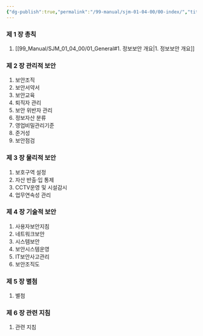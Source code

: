```yaml
---
{"dg-publish":true,"permalink":"/99-manual/sjm-01-04-00/00-index/","title":"정보보안 관리규정","tags":["정보보안관리규정","보안","세진보안"],"noteIcon":"","created":"","updated":""}
---
```



### 제 1 장 총칙

1. [[99_Manual/SJM_01_04_00/01_General#1. 정보보안 개요\|1. 정보보안 개요]]

### 제 2 장 관리적 보안

1. 보안조직
2. 보안서약서
3. 보안교육
4. 퇴직자 관리
5. 보안 위반자 관리
6. 정보자산 분류
7. 영업비밀관리기준
8. 준거성
9. 보안점검

### 제 3 장 물리적 보안

1. 보호구역 설정
2. 자산 반출·입 통제
3. CCTV운영 및 시설감시
4. 업무연속성 관리

### 제 4 장 기술적 보안

1. 사용자보안지침
2. 네트워크보안
3. 시스템보안
4. 보안시스템운영
5. IT보안사고관리
6. 보안조직도

### 제 5 장 별첨

1. 별첨

### 제 6 장 관련 지침

1. 관련 지침